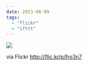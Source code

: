 ```yaml
---
date: 2013-08-09
tags: 
  - "flickr"
  - "ifttt"
---
```


![](http://farm4.staticflickr.com/3798/9476207568_22579a2cfe_b.jpg)  

  
  
via Flickr http://flic.kr/p/fro3n7

